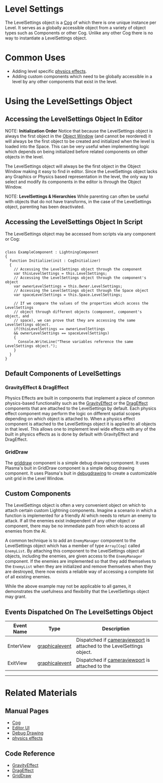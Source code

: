 # Level Settings
The LevelSettings object is a [Cog](https://plasmaengine.github.io/PlasmaDocs/Plasma1/Editor/architecture/cogs.markdown) of which there is one unique instance per Level. It serves as a globally accessible object from a variety of object types such as Components or other Cog. Unlike any other Cog there is no way to instantiate a LevelSettings object.

# Common Uses
 - Adding level specific [physics effects](https://plasmaengine.github.io/PlasmaDocs/Plasma1/Editor/physics/physicseffectsandregions.markdown).
 - Adding custom components which need to be globally accessible in a level by any other components that exist in the level.

# Using the LevelSettings Object

## Accessing the LevelSettings Object In Editor

NOTE: **Initialization Order** Notice that because the LevelSettings object is always the first object in the [Object Window](https://plasmaengine.github.io/PlasmaDocs/Plasma1/Editor/editor/editorui.markdown) (and cannot be reordered) it will always be the first object to be created and initialized when the level is loaded into the Space. This can be very useful when implementing logic which depends on being initialized before related components on other objects in the level.


The LevelSettings object will always be the first object in the Object Window making it easy to find in editor.
Since the LevelSettings object lacks any Graphics or Physics based representation in the level, the only way to select and modify its components in the editor is through the Object Window.

NOTE: **LevelSettings & Hierarchies**  While parenting can often be useful with objects that do not have transforms, in the case of the LevelSettings object, parenting has been deactivated.

## Accessing the LevelSettings Object In Script
The LevelSettings object may be accessed from scripts via any component or Cog:

<pre><code class="language-csharp" name="LevelSettings Access Example">
class ExampleComponent : LightningComponent
{
  function Initialize(init : CogInitializer)
  {
    // Accessing the LevelSettings object through the component
    var thisLevelSettings = this.LevelSettings;
    // Accessing the LevelSettings object through the component's object
    var ownerLevelSettings = this.Owner.LevelSettings;
    // Accessing the LevelSettings object through the Space object
    var spaceLevelSettings = this.Space.LevelSettings;

    // If we compare the values of the properties which access the LevelSettings
    // object through different objects (component, component's object, and 
    // space), we can prove that they are accessing the same LevelSettings object.
    if(thisLevelSettings == ownerLevelSettings
    && ownerLevelSettings == spaceLevelSettings)
    {
      Console.WriteLine("These variables reference the same LevelSettings object.");
    }
  }
}
</code></pre>

## Default Components of LevelSettings

### GravityEffect & DragEffect
Physics Effects are built in components that implement a piece of common physics-based functionality such as the [GravityEffect](https://plasmaengine.github.io/PlasmaDocs/Plasma1/Editor/physics/physicseffectsandregions/forceeffect.markdown) or the [DragEffect](https://plasmaengine.github.io/PlasmaDocs/Plasma1/C++/code_reference/class_reference/drageffect.markdown) components that are attached to the LevelSettings by default. Each physics effect component may perform the logic on different spatial scopes depending on which object is attached to. When a physics effect component is attached to the LevelSettings object it is applied to all objects in that level. This allows one to implement level wide effects with any of the built in physics effects as is done by default with GravityEffect and DragEffect.

### GridDraw
The [griddraw](https://plasmaengine.github.io/PlasmaDocs/Plasma1/C++/code_reference/class_reference/griddraw.markdown) component is a simple debug drawing component. It uses Plasma's buit in GridDraw component is a simple debug drawing component. It uses Plasma's buit in [debugdrawing](https://plasmaengine.github.io/PlasmaDocs/Plasma1/Editor/scripting/debugdrawing.markdown) to create a customizable unit grid in the Level Window.

## Custom Components
The LevelSettings object is often a very convenient object on which to attach certain custom Lightning components. Imagine a scenario in which a function is implemented for a friendly AI which needs to return an enemy to attack. If all the enemies exist independent of any other object or component, there may be no immediate path from which to access all enemies from the AI.

A common technique is to add an `EnemyManager` component to the LevelSettings object which has a member of type `Array[Cog]` called `EnemyList`. By attaching this component to the LevelSettings object all objects, including the enemies, are given access to the `EnemyManager` component. If the enemies are implemented so that they add themselves to the `EnemyList` when they are initialized and remove themselves when they are destroyed, there now exists a reliable way of accessing a complete list of all existing enemies.

While the above example may not be applicable to all games, it demonstrates the usefulness and flexibility that the LevelSettings object may grant.

## Events Dispatched On The LevelSettings Object


| Event Name       | Type                                | Description                                                       |
|------------------|-------------------------------------|-------------------------------------------------------------------|
| EnterView        | [graphicalevent](https://plasmaengine.github.io/PlasmaDocs/Plasma1/C++/code_reference/class_reference/graphicalevent.markdown) | Dispatched if [cameraviewport](https://plasmaengine.github.io/PlasmaDocs/Plasma1/C++/code_reference/class_reference/cameraviewport.markdown) is attached to the LevelSettings object. |
| ExitView         | [graphicalevent](https://plasmaengine.github.io/PlasmaDocs/Plasma1/C++/code_reference/class_reference/graphicalevent.markdown) | Dispatched if [cameraviewport](https://plasmaengine.github.io/PlasmaDocs/Plasma1/C++/code_reference/class_reference/cameraviewport.markdown) is attached to the |

---

# Related Materials
## Manual Pages
- [Cog](https://plasmaengine.github.io/PlasmaDocs/Plasma1/Editor/architecture/cogs.markdown)
- [Editor UI](https://plasmaengine.github.io/PlasmaDocs/Plasma1/Editor/editor/editorui.markdown)
- [Debug Drawing](https://plasmaengine.github.io/PlasmaDocs/Plasma1/Editor/scripting/debugdrawing.markdown)
- [physics effects](https://plasmaengine.github.io/PlasmaDocs/Plasma1/Editor/physics/physicseffectsandregions.markdown)

## Code Reference
- [GravityEffect](https://plasmaengine.github.io/PlasmaDocs/Plasma1/C++/code_reference/class_reference/gravityeffect.markdown) 
- [DragEffect](https://plasmaengine.github.io/PlasmaDocs/Plasma1/C++/code_reference/class_reference/drageffect.markdown) 
- [GridDraw](https://plasmaengine.github.io/PlasmaDocs/Plasma1/C++/code_reference/class_reference/griddraw.markdown) 
 

 